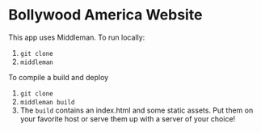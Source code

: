 # Bollywood America Website

This app uses Middleman. To run locally:

1. `git clone`
2. `middleman`

To compile a build and deploy

1. `git clone` 
2. `middleman build`
3. The `build` contains an index.html and some static assets. Put them on your favorite host or serve them up with a server of your choice!
